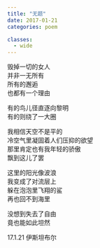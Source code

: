 ```yaml
---
title: "无题"
date: 2017-01-21
categories: poem

classes:
  - wide
---
```


毁掉一切的女人  
并非一无所有  
所有的邂逅  
也都有一个理由  

有的鸟儿径直逐向黎明  
有的则绕了一大圈  

我相信天空不是平的  
冷空气里凝固着人们压抑的欲望  
那里肯定也有我年轻的骄傲  
飘到这儿了罢  

这里的阳光像波浪  
我变成了对流层上  
躲在泡泡里飞翔的鲨  
再也回不到海里  

没想到失去了自由  
竟也能如此坦然  

17.1.21 伊斯坦布尔
